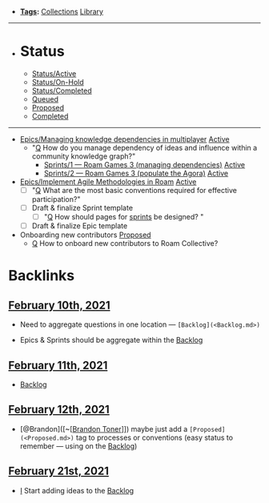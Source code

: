 - **[Tags](<Tags.md>):** [Collections](<Collections.md>) [Library](<Library.md>)
- ---
- # Status
    - [Status/Active](<Status/Active.md>)
    - [Status/On-Hold](<Status/On-Hold.md>)
    - [Status/Completed](<Status/Completed.md>)
    - [Queued](<Queued.md>)
    - [Proposed](<Proposed.md>)
    - [Completed](<Completed.md>)
- ---
- [Epics/Managing knowledge dependencies in multiplayer](<Epics/Managing knowledge dependencies in multiplayer.md>) [Active](<Active.md>)
    - "[Q](<Q.md>) How do you manage dependency of ideas and influence within a community knowledge graph?"
        - [Sprints/1 — Roam Games 3 (managing dependencies)](<Sprints/1 — Roam Games 3 (managing dependencies).md>) [Active](<Active.md>)
        - [Sprints/2 — Roam Games 3 (populate the Agora)](<Sprints/2 — Roam Games 3 (populate the Agora).md>) [Active](<Active.md>)
- [Epics/Implement Agile Methodologies in Roam](<Epics/Implement Agile Methodologies in Roam.md>) [Active](<Active.md>)
    - [ ] "[Q](<Q.md>) What are the most basic conventions required for effective participation?"
    - [ ] Draft & finalize Sprint template
        - [ ] "[Q](<Q.md>) How should pages for [sprints](<sprints.md>) be designed? "
    - [ ] Draft & finalize Epic template
- Onboarding new contributors [Proposed](<Proposed.md>)
    - [Q](<Q.md>) How to onboard new contributors to Roam Collective?

# Backlinks
## [February 10th, 2021](<February 10th, 2021.md>)
- Need to aggregate questions in one location — `[Backlog](<Backlog.md>)`

- Epics & Sprints should be aggregate within the [Backlog](<Backlog.md>)

## [February 11th, 2021](<February 11th, 2021.md>)
- [Backlog](<Backlog.md>)

## [February 12th, 2021](<February 12th, 2021.md>)
- [@Brandon]([~[[Brandon Toner](<~[[Brandon Toner.md>)]]) maybe just add a `[Proposed](<Proposed.md>)` tag to processes or conventions (easy status to remember — using on the [Backlog](<Backlog.md>))

## [February 21st, 2021](<February 21st, 2021.md>)
- [I](<I.md>) Start adding ideas to the [Backlog](<Backlog.md>)

